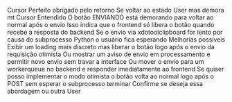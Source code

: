 Cursor
 Perfeito obrigado pelo retorno Se voltar ao estado
User
mas demora mt
Cursor
 Entendido O botão ENVIANDO está demorando para voltar ao normal após o envio Isso indica que o frontend só libera o botão quando recebe a resposta do backend
Se o envio via xdotoolclipboard for lento por causa do subprocesso Python o usuário fica esperando
Melhorias possíveis
 Exibir um loading mais discreto mas liberar o botão logo após o envio da requisição otimista
 Ou mostrar um aviso de envio em processamento e permitir novo envio sem travar a interface
 Ou mover o envio para um workerqueue no backend e responder imediatamente ao frontend
Se quiser posso implementar o modo otimista o botão volta ao normal logo após o POST sem esperar o subprocesso terminar Confirme se deseja essa abordagem ou outra
User